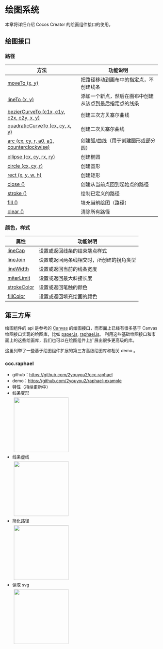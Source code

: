 # 绘图系统

本章将详细介绍 Cocos Creator 的绘画组件接口的使用。

## 绘图接口

### 路径

| 方法 |   功能说明
| -------------- | ----------- |
| [moveTo (x, y)](../graphics/moveTo.md)  | 把路径移动到画布中的指定点，不创建线条
| [lineTo (x, y)](../graphics/lineTo.md) | 添加一个新点，然后在画布中创建从该点到最后指定点的线条
| [bezierCurveTo (c1x, c1y, c2x, c2y, x, y)](../graphics/bezierCurveTo.md) | 创建三次方贝塞尔曲线
| [quadraticCurveTo (cx, cy, x, y)](../graphics/quadraticCurveTo.md) | 创建二次贝塞尔曲线
| [arc (cx, cy, r, a0, a1, counterclockwise)](../graphics/arc.md) | 创建弧/曲线（用于创建圆形或部分圆）
| [ellipse (cx, cy, rx, ry)](../graphics/ellipse.md) | 创建椭圆
| [circle (cx, cy, r)](../graphics/circle.md) | 创建圆形
| [rect (x, y, w, h)](../graphics/rect.md) | 创建矩形
| [close ()](../graphics/close.md) | 创建从当前点回到起始点的路径
| [stroke ()](../graphics/stroke.md) | 绘制已定义的路径
| [fill ()](../graphics/fill.md) | 填充当前绘图（路径）
| [clear ()](../graphics/clear.md) | 清除所有路径

### 颜色，样式

| 属性 |   功能说明
| -------------- | ----------- |
| [lineCap](../graphics/lineCap.md) | 设置或返回线条的结束端点样式
| [lineJoin](../graphics/lineJoin.md) | 设置或返回两条线相交时，所创建的拐角类型
| [lineWidth](../graphics/lineWidth.md) | 设置或返回当前的线条宽度
| [miterLimit](../graphics/miterLimit.md) | 设置或返回最大斜接长度
| [strokeColor](../graphics/strokeColor.md) | 设置或返回笔触的颜色
| [fillColor](../graphics/fillColor.md) | 设置或返回填充绘画的颜色

## 第三方库

绘图组件的 api 是参考的 [Canvas](//www.w3school.com.cn/tags/html_ref_canvas.asp) 的绘图接口，而市面上已经有很多基于 Canvas 绘图接口实现的绘图库，比如 [paper.js](//paperjs.org/), [raphael.js](//dmitrybaranovskiy.github.io/raphael/)。
利用这些基础绘图接口和市面上的这些绘画库，我们也可以在绘图组件上扩展出很多更高级的库。

这里列举了一些基于绘图组件扩展的第三方高级绘图库和相关 demo 。

### ccc.raphael

- github：https://github.com/2youyou2/ccc.raphael   
- demo：https://github.com/2youyou2/raphael-example
- 特性（持续更新中）
 - 线条变形   
    <a href="ccc.raphael/animate-line.gif"><img src="ccc.raphael/animate-line.gif" style="height:180px;margin:5px"></a>
 - 线条虚线   
    <a href="ccc.raphael/dash-line.gif"><img src="ccc.raphael/dash-line.gif" style="height:180px;margin:5px"></a>
 - 简化路径   
    <a href="ccc.raphael/simplify.gif"><img src="ccc.raphael/simplify.gif" style="height:180px;margin:5px"></a>
 - 读取 svg   
    <a href="ccc.raphael/tiger.png"><img src="ccc.raphael/tiger.png" style="height:180px;margin:5px"></a>
